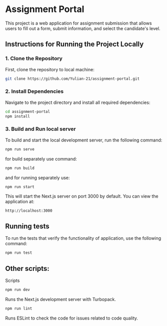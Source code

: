 # Assignment Portal

This project is a web application for assignment submission that allows users to fill out a form, submit information, and select the candidate's level.

## Instructions for Running the Project Locally

### 1. Clone the Repository
First, clone the repository to local machine:

```bash
git clone https://github.com/Yulian-21/assignment-portal.git
```

### 2. Install Dependencies
Navigate to the project directory and install all required dependencies:
```bash
cd assignment-portal
npm install
```
### 3. Build and Run local server
To build and start the local development server, run the following command:
```bash
npm run serve
```
for build separately use command: 

```bash
npm run build
```
and for running separately use:

```bash
npm run start
```

This will start the Next.js server on port 3000 by default. You can view the application at:

```arduino
http://localhost:3000
```
## Running tests

To run the tests that verify the functionality of application, use the following command:

```bash
npm run test
```

## Other scripts: 

Scripts
```bash
npm run dev
```
Runs the Next.js development server with Turbopack.

```bash
npm run lint
```
Runs ESLint to check the code for issues related to code quality.
